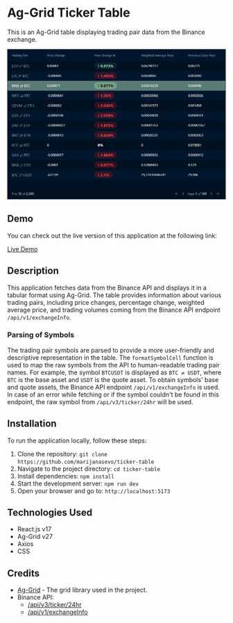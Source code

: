 # Ag-Grid Ticker Table

This is an Ag-Grid table displaying trading pair data from the Binance exchange.

![Screenshot](screenshot.png)

## Demo

You can check out the live version of this application at the following link:

[Live Demo](https://42ticker-table.netlify.app/)

## Description

This application fetches data from the Binance API and displays it in a tabular format using Ag-Grid. The table provides information about various trading pairs, including price changes, percentage change, weighted average price, and trading volumes coming from the Binance API endpoint `/api/v1/exchangeInfo`.

### Parsing of Symbols

The trading pair symbols are parsed to provide a more user-friendly and descriptive representation in the table. The `formatSymbolCell` function is used to map the raw symbols from the API to human-readable trading pair names. For example, the symbol `BTCUSDT` is displayed as `BTC ⇄ USDT`, where `BTC` is the base asset and `USDT` is the quote asset. To obtain symbols' base and quote assets, the Binance API endpoint `/api/v1/exchangeInfo` is used. In case of an error while fetching or if the symbol couldn't be found in this endpoint, the raw symbol from `/api/v3/ticker/24hr` will be used.

## Installation

To run the application locally, follow these steps:

1. Clone the repository: `git clone https://github.com/marijanasevo/ticker-table`
2. Navigate to the project directory: `cd ticker-table`
3. Install dependencies: `npm install`
4. Start the development server: `npm run dev`
5. Open your browser and go to: `http://localhost:5173`

## Technologies Used

- React.js v17
- Ag-Grid v27
- Axios
- CSS

## Credits

- [Ag-Grid](https://www.ag-grid.com/) - The grid library used in the project.
- Binance API:
  - [/api/v3/ticker/24hr](https://binance.com/api/v3/ticker/24hr)
  - [/api/v1/exchangeInfo](https://binance.com/api/v1/exchangeInfo)
